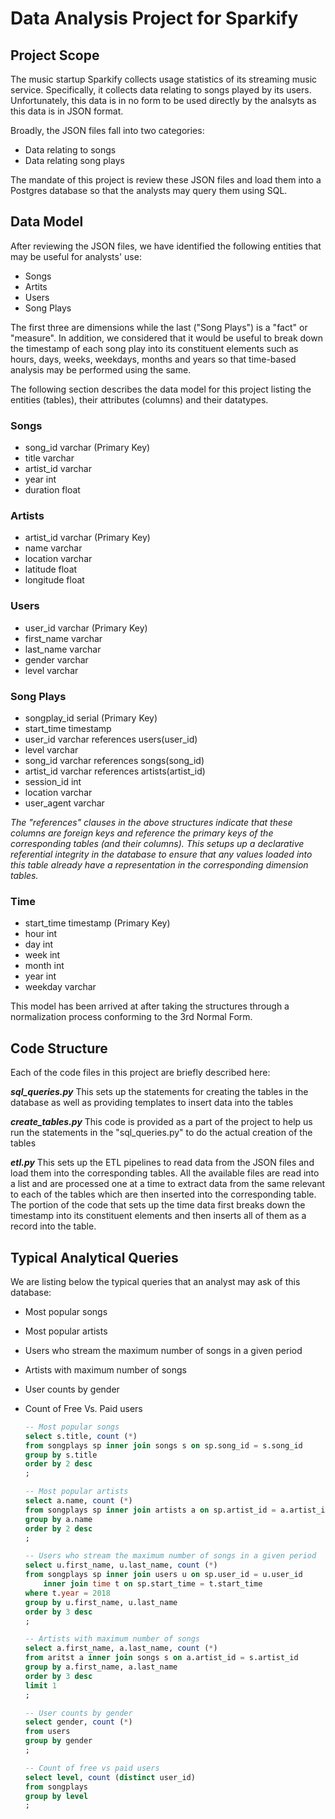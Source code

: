 # Data Analysis Project for Sparkify

## Project Scope

The music startup Sparkify collects usage statistics of its streaming music service. Specifically, it collects data relating to songs played by its users. Unfortunately, this data is in no form to be used directly by the analsyts as this data is in JSON format.

Broadly, the JSON files fall into two categories:

- Data relating to songs
- Data relating song plays

The mandate of this project is review these JSON files and load them into a Postgres database so that the analysts may query them using SQL.

## Data Model

After reviewing the JSON files, we have identified the following entities that may be useful for analysts' use:

- Songs
- Artits
- Users
- Song Plays

The first three are dimensions while the last ("Song Plays") is a "fact" or "measure". In addition, we considered that it would be useful to break down the timestamp of each song play into its constituent elements such as hours, days, weeks, weekdays, months and years so that time-based analysis may be performed using the same.

The following section describes the data model for this project listing the entities (tables), their attributes (columns) and their datatypes.

### Songs
- song_id varchar (Primary Key)
- title varchar
- artist_id varchar
- year int
- duration float

### Artists
- artist_id varchar (Primary Key)
- name varchar
- location varchar
- latitude float
- longitude float

### Users
- user_id varchar (Primary Key)
- first_name varchar
- last_name varchar
- gender varchar
- level varchar

### Song Plays
- songplay_id serial (Primary Key)
- start_time timestamp
- user_id varchar references users(user_id)
- level varchar
- song_id varchar references songs(song_id)
- artist_id varchar references artists(artist_id)
- session_id int
- location varchar
- user_agent varchar

*The "references" clauses in the above structures indicate that these columns are foreign keys and reference the primary keys of the corresponding tables (and their columns). This setups up a declarative referential integrity in the database to ensure that any values loaded into this table already have a representation in the corresponding dimension tables.*

### Time
- start_time timestamp (Primary Key)
- hour int
- day int
- week int
- month int
- year int
- weekday varchar

This model has been arrived at after taking the structures through a normalization process conforming to the 3rd Normal Form.

## Code Structure

Each of the code files in this project are briefly described here:

**_sql_queries.py_**
    This sets up the statements for creating the tables in the database as well as providing templates to insert data into the tables

**_create_tables.py_**
    This code is provided as a part of the project to help us run the statements in the "sql_queries.py" to do the actual creation of the tables
    
**_etl.py_**
    This sets up the ETL pipelines to read data from the JSON files and load them into the corresponding tables. All the available files are read into a list and are processed one at a time to extract data from the same relevant to each of the tables which are then inserted into the corresponding table. The portion of the code that sets up the time data first breaks down the timestamp into its constituent elements and then inserts all of them as a record into the table.
    
## Typical Analytical Queries

We are listing below the typical queries that an analyst may ask of this database:

- Most popular songs
- Most popular artists
- Users who stream the maximum number of songs in a given period
- Artists with maximum number of songs
- User counts by gender
- Count of Free Vs. Paid users

    ~~~~sql
    -- Most popular songs
    select s.title, count (*)
    from songplays sp inner join songs s on sp.song_id = s.song_id
    group by s.title
    order by 2 desc
    ;
    ~~~~

    ~~~~sql
    -- Most popular artists
    select a.name, count (*)
    from songplays sp inner join artists a on sp.artist_id = a.artist_id
    group by a.name
    order by 2 desc
    ;
    ~~~~

    ~~~~sql
    -- Users who stream the maximum number of songs in a given period
    select u.first_name, u.last_name, count (*)
    from songplays sp inner join users u on sp.user_id = u.user_id
        inner join time t on sp.start_time = t.start_time
    where t.year = 2018
    group by u.first_name, u.last_name
    order by 3 desc
    ;
    ~~~~

    ~~~~sql
    -- Artists with maximum number of songs
    select a.first_name, a.last_name, count (*)
    from aritst a inner join songs s on a.artist_id = s.artist_id
    group by a.first_name, a.last_name
    order by 3 desc
    limit 1
    ;
    ~~~~

    ~~~~sql
    -- User counts by gender
    select gender, count (*)
    from users
    group by gender
    ;
    ~~~~~

    ~~~~sql
    -- Count of free vs paid users
    select level, count (distinct user_id)
    from songplays
    group by level
    ;
    ~~~~


